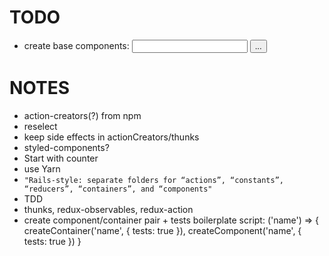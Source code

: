 # TODO
- create base components: <Input /> <Button /> <Link />...

# NOTES
- action-creators(?) from npm
- reselect
- keep side effects in actionCreators/thunks
- styled-components?
- Start with counter
- use Yarn
- `"Rails-style: separate folders for “actions”, “constants”, “reducers”, “containers”, and “components"`
- TDD
- thunks, redux-observables, redux-action
- create component/container pair + tests boilerplate script: ('name') => { createContainer('name', { tests: true }), createComponent('name', { tests: true }) }